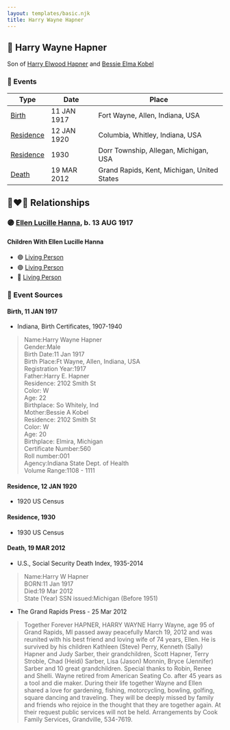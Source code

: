 ```yaml
---
layout: templates/basic.njk
title: Harry Wayne Hapner
---
```

## 🔵 Harry Wayne Hapner

Son of [Harry Elwood Hapner](/people/5/540) and [Bessie Elma Kobel](/people/3/34277096)

### 📆 Events

Type | Date | Place
------ | ------ | ------
[Birth](#event-9bc0b676-2a89-48d4-babc-c12f48b3e94b) | 11 JAN 1917 | Fort Wayne, Allen, Indiana, USA
[Residence](#event-48c9a2fa-0722-4093-94c3-50b5c6b40c21) | 12 JAN 1920 | Columbia, Whitley, Indiana, USA
[Residence](#event-5974ec54-26ba-4e49-9158-0bf58baeec71) | 1930 | Dorr Township, Allegan, Michigan, USA
[Death](#event-c358e29e-df1f-44d0-9c6a-f9dc28e5c0c9) | 19 MAR 2012 | Grand Rapids, Kent, Michigan, United States

## 👩‍❤️‍👨 Relationships

### 🟣 [Ellen Lucille Hanna](/people/8/84629904), b. 13 AUG 1917

#### Children With Ellen Lucille Hanna
* 🟣 [Living Person](/people/6/61459971)
* 🟣 [Living Person](/people/2/28777806)
* 🔵 [Living Person](/people/9/94321954)
### 📰 Event Sources

#### <a id="event-9bc0b676-2a89-48d4-babc-c12f48b3e94b"></a> Birth, 11 JAN 1917
* Indiana, Birth Certificates, 1907-1940
>   
  > Name:Harry Wayne Hapner  
  > Gender:Male  
  > Birth Date:11 Jan 1917  
  > Birth Place:Ft Wayne, Allen, Indiana, USA  
  > Registration Year:1917  
  > Father:Harry E. Hapner  
  > Residence: 2102 Smith St  
  > Color: W  
  > Age: 22  
  > Birthplace: So Whitely, Ind  
  > Mother:Bessie A Kobel  
  > Residence: 2102 Smith St  
  > Color: W  
  > Age: 20  
  > Birthplace: Elmira, Michigan  
  > Certificate Number:560  
  > Roll number:001  
  > Agency:Indiana State Dept. of Health  
  > Volume Range:1108 - 1111

#### <a id="event-48c9a2fa-0722-4093-94c3-50b5c6b40c21"></a> Residence, 12 JAN 1920
* 1920 US Census

#### <a id="event-5974ec54-26ba-4e49-9158-0bf58baeec71"></a> Residence, 1930
* 1930 US Census

#### <a id="event-c358e29e-df1f-44d0-9c6a-f9dc28e5c0c9"></a> Death, 19 MAR 2012
* U.S., Social Security Death Index, 1935-2014
>   
  > Name:Harry W Hapner  
  > BORN:11 Jan 1917  
  > Died:19 Mar 2012  
  > State (Year) SSN issued:Michigan (Before 1951)
* The Grand Rapids Press  - 25 Mar 2012
>   
  > Together Forever HAPNER, HARRY WAYNE Harry Wayne, age 95 of Grand Rapids, MI passed away peacefully March 19, 2012 and was reunited with his best friend and loving wife of 74 years, Ellen. He is survived by his children Kathleen (Steve) Perry, Kenneth (Sally) Hapner and Judy Sarber, their grandchildren, Scott Hapner, Terry Stroble, Chad (Heidi) Sarber, Lisa (Jason) Monnin, Bryce (Jennifer) Sarber and 10 great grandchildren. Special thanks to Robin, Renee and Shelli. Wayne retired from American Seating Co. after 45 years as a tool and die maker. During their life together Wayne and Ellen shared a love for gardening, fishing, motorcycling, bowling, golfing, square dancing and traveling. They will be deeply missed by family and friends who rejoice in the thought that they are together again. At their request public services will not be held. Arrangements by Cook Family Services, Grandville, 534-7619.